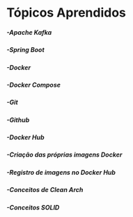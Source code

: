# Tópicos Aprendidos
##### -Apache Kafka
##### -Spring Boot
##### -Docker
##### -Docker Compose
##### -Git
##### -Github
##### -Docker Hub
##### -Criação das próprias imagens Docker
##### -Registro de imagens no Docker Hub
##### -Conceitos de Clean Arch
##### -Conceitos SOLID
